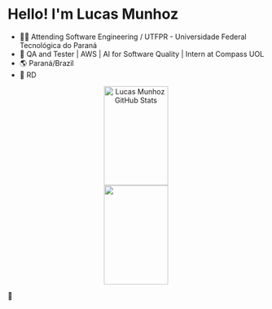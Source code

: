 ### <H1>Hello! I'm Lucas Munhoz</H1>

 - 👨‍🎓 Attending Software Engineering / UTFPR - Universidade Federal Tecnológica do Paraná
 - 🧭 QA and Tester | AWS | AI for Software Quality | Intern at Compass UOL
 - 🌎 Paraná/Brazil
 - 🎈 RD
 
 <div align="center">
  <img width="50%" height="195px" src="https://github-readme-stats.vercel.app/api?username=Lucas-Munhoz&show_icons=true&count_private=true&hide_border=true&title_color=00b040&icon_color=00b040&text_color=c9d1d9&bg_color=0d1117" alt="Lucas Munhoz GitHub Stats"/>
  <img width="50%" height="195px" src="https://github-readme-stats.vercel.app/api/top-langs/?username=Lucas-Munhoz&layout=compact&hide_border=true&title_color=00b040&text_color=00b040&bg_color=0d1117"/>
</div>

<p>🐂</p>
